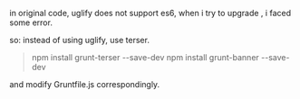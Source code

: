 in original code, uglify does not support es6, when i try to upgrade ,
i faced some error.

so: instead of using uglify,  use terser.

 > npm install grunt-terser --save-dev
 > npm install grunt-banner --save-dev

 and modify Gruntfile.js correspondingly.